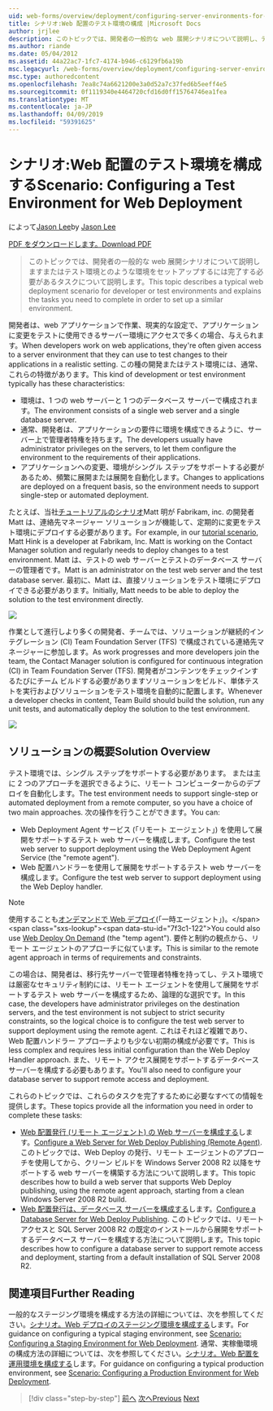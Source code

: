 ```yaml
---
uid: web-forms/overview/deployment/configuring-server-environments-for-web-deployment/scenario-configuring-a-test-environment-for-web-deployment
title: シナリオ:Web 配置のテスト環境の構成 |Microsoft Docs
author: jrjlee
description: このトピックでは、開発者の一般的な web 展開シナリオについて説明し、テスト環境または si を設定するには完了する必要があるタスクについて説明します.
ms.author: riande
ms.date: 05/04/2012
ms.assetid: 44a22ac7-1fc7-4174-b946-c6129fb6a19b
msc.legacyurl: /web-forms/overview/deployment/configuring-server-environments-for-web-deployment/scenario-configuring-a-test-environment-for-web-deployment
msc.type: authoredcontent
ms.openlocfilehash: 7ea8c74a6621200e3a0d52a7c37fed6b5eeff4e5
ms.sourcegitcommit: 0f1119340e4464720cfd16d0ff15764746ea1fea
ms.translationtype: MT
ms.contentlocale: ja-JP
ms.lasthandoff: 04/09/2019
ms.locfileid: "59391625"
---
```

# <a name="scenario-configuring-a-test-environment-for-web-deployment"></a><span data-ttu-id="7f3c1-103">シナリオ:Web 配置のテスト環境を構成する</span><span class="sxs-lookup"><span data-stu-id="7f3c1-103">Scenario: Configuring a Test Environment for Web Deployment</span></span>

<span data-ttu-id="7f3c1-104">によって[Jason Lee](https://github.com/jrjlee)</span><span class="sxs-lookup"><span data-stu-id="7f3c1-104">by [Jason Lee](https://github.com/jrjlee)</span></span>

[<span data-ttu-id="7f3c1-105">PDF をダウンロードします。</span><span class="sxs-lookup"><span data-stu-id="7f3c1-105">Download PDF</span></span>](https://msdnshared.blob.core.windows.net/media/MSDNBlogsFS/prod.evol.blogs.msdn.com/CommunityServer.Blogs.Components.WeblogFiles/00/00/00/63/56/8130.DeployingWebAppsInEnterpriseScenarios.pdf)

> <span data-ttu-id="7f3c1-106">このトピックでは、開発者の一般的な web 展開シナリオについて説明しますまたはテスト環境とのような環境をセットアップするには完了する必要があるタスクについて説明します。</span><span class="sxs-lookup"><span data-stu-id="7f3c1-106">This topic describes a typical web deployment scenario for developer or test environments and explains the tasks you need to complete in order to set up a similar environment.</span></span>


<span data-ttu-id="7f3c1-107">開発者は、web アプリケーションで作業、現実的な設定で、アプリケーションに変更をテストに使用できるサーバー環境にアクセスで多くの場合、与えられます。</span><span class="sxs-lookup"><span data-stu-id="7f3c1-107">When developers work on web applications, they're often given access to a server environment that they can use to test changes to their applications in a realistic setting.</span></span> <span data-ttu-id="7f3c1-108">この種の開発またはテスト環境には、通常、これらの特徴があります。</span><span class="sxs-lookup"><span data-stu-id="7f3c1-108">This kind of development or test environment typically has these characteristics:</span></span>

- <span data-ttu-id="7f3c1-109">環境は、1 つの web サーバーと 1 つのデータベース サーバーで構成されます。</span><span class="sxs-lookup"><span data-stu-id="7f3c1-109">The environment consists of a single web server and a single database server.</span></span>
- <span data-ttu-id="7f3c1-110">通常、開発者は、アプリケーションの要件に環境を構成できるように、サーバー上で管理者特権を持ちます。</span><span class="sxs-lookup"><span data-stu-id="7f3c1-110">The developers usually have administrator privileges on the servers, to let them configure the environment to the requirements of their applications.</span></span>
- <span data-ttu-id="7f3c1-111">アプリケーションへの変更、環境がシングル ステップをサポートする必要があるため、頻繁に展開または展開を自動化します。</span><span class="sxs-lookup"><span data-stu-id="7f3c1-111">Changes to applications are deployed on a frequent basis, so the environment needs to support single-step or automated deployment.</span></span>

<span data-ttu-id="7f3c1-112">たとえば、当社[チュートリアルのシナリオ](../deploying-web-applications-in-enterprise-scenarios/enterprise-web-deployment-scenario-overview.md)Matt 明が Fabrikam, inc. の開発者Matt は、連絡先マネージャー ソリューションが機能して、定期的に変更をテスト環境にデプロイする必要があります。</span><span class="sxs-lookup"><span data-stu-id="7f3c1-112">For example, in our [tutorial scenario](../deploying-web-applications-in-enterprise-scenarios/enterprise-web-deployment-scenario-overview.md), Matt Hink is a developer at Fabrikam, Inc. Matt is working on the Contact Manager solution and regularly needs to deploy changes to a test environment.</span></span> <span data-ttu-id="7f3c1-113">Matt は、テストの web サーバーとテストのデータベース サーバーの管理者です。</span><span class="sxs-lookup"><span data-stu-id="7f3c1-113">Matt is an administrator on the test web server and the test database server.</span></span> <span data-ttu-id="7f3c1-114">最初に、Matt は、直接ソリューションをテスト環境にデプロイできる必要があります。</span><span class="sxs-lookup"><span data-stu-id="7f3c1-114">Initially, Matt needs to be able to deploy the solution to the test environment directly.</span></span>

![](scenario-configuring-a-test-environment-for-web-deployment/_static/image1.png)

<span data-ttu-id="7f3c1-115">作業として進行しより多くの開発者、チームでは、ソリューションが継続的インテグレーション (CI) Team Foundation Server (TFS) で構成されている連絡先マネージャーに参加します。</span><span class="sxs-lookup"><span data-stu-id="7f3c1-115">As work progresses and more developers join the team, the Contact Manager solution is configured for continuous integration (CI) in Team Foundation Server (TFS).</span></span> <span data-ttu-id="7f3c1-116">開発者がコンテンツをチェックインするたびにチーム ビルドする必要がありますソリューションをビルド、単体テストを実行およびソリューションをテスト環境を自動的に配置します。</span><span class="sxs-lookup"><span data-stu-id="7f3c1-116">Whenever a developer checks in content, Team Build should build the solution, run any unit tests, and automatically deploy the solution to the test environment.</span></span>

![](scenario-configuring-a-test-environment-for-web-deployment/_static/image2.png)

## <a name="solution-overview"></a><span data-ttu-id="7f3c1-117">ソリューションの概要</span><span class="sxs-lookup"><span data-stu-id="7f3c1-117">Solution Overview</span></span>

<span data-ttu-id="7f3c1-118">テスト環境では、シングル ステップをサポートする必要があります。 または主に 2 つのアプローチを選択できるように、リモート コンピューターからのデプロイを自動化します。</span><span class="sxs-lookup"><span data-stu-id="7f3c1-118">The test environment needs to support single-step or automated deployment from a remote computer, so you have a choice of two main approaches.</span></span> <span data-ttu-id="7f3c1-119">次の操作を行うことができます。</span><span class="sxs-lookup"><span data-stu-id="7f3c1-119">You can:</span></span>

- <span data-ttu-id="7f3c1-120">Web Deployment Agent サービス (「リモート エージェント」) を使用して展開をサポートするテスト web サーバーを構成します。</span><span class="sxs-lookup"><span data-stu-id="7f3c1-120">Configure the test web server to support deployment using the Web Deployment Agent Service (the "remote agent").</span></span>
- <span data-ttu-id="7f3c1-121">Web 配置ハンドラーを使用して展開をサポートするテスト web サーバーを構成します。</span><span class="sxs-lookup"><span data-stu-id="7f3c1-121">Configure the test web server to support deployment using the Web Deploy handler.</span></span>

> [!NOTE]
> <span data-ttu-id="7f3c1-122">使用することも[オンデマンドで Web デプロイ](https://technet.microsoft.com/library/ee517345(WS.10).aspx)(「一時エージェント」)。</span><span class="sxs-lookup"><span data-stu-id="7f3c1-122">You could also use [Web Deploy On Demand](https://technet.microsoft.com/library/ee517345(WS.10).aspx) (the "temp agent").</span></span> <span data-ttu-id="7f3c1-123">要件と制約の観点から、リモート エージェントのアプローチに似ています。</span><span class="sxs-lookup"><span data-stu-id="7f3c1-123">This is similar to the remote agent approach in terms of requirements and constraints.</span></span>


<span data-ttu-id="7f3c1-124">この場合は、開発者は、移行先サーバーで管理者特権を持ってし、テスト環境では厳密なセキュリティ制約には、リモート エージェントを使用して展開をサポートするテスト web サーバーを構成するため、論理的な選択です。</span><span class="sxs-lookup"><span data-stu-id="7f3c1-124">In this case, the developers have administrator privileges on the destination servers, and the test environment is not subject to strict security constraints, so the logical choice is to configure the test web server to support deployment using the remote agent.</span></span> <span data-ttu-id="7f3c1-125">これはそれほど複雑であり、Web 配置ハンドラー アプローチよりも少ない初期の構成が必要です。</span><span class="sxs-lookup"><span data-stu-id="7f3c1-125">This is less complex and requires less initial configuration than the Web Deploy Handler approach.</span></span> <span data-ttu-id="7f3c1-126">また、リモート アクセス展開をサポートするデータベース サーバーを構成する必要もあります。</span><span class="sxs-lookup"><span data-stu-id="7f3c1-126">You'll also need to configure your database server to support remote access and deployment.</span></span>

<span data-ttu-id="7f3c1-127">これらのトピックでは、これらのタスクを完了するために必要なすべての情報を提供します。</span><span class="sxs-lookup"><span data-stu-id="7f3c1-127">These topics provide all the information you need in order to complete these tasks:</span></span>

- <span data-ttu-id="7f3c1-128">[Web 配置発行 (リモート エージェント) の Web サーバーを構成する](configuring-a-web-server-for-web-deploy-publishing-remote-agent.md)します。</span><span class="sxs-lookup"><span data-stu-id="7f3c1-128">[Configure a Web Server for Web Deploy Publishing (Remote Agent)](configuring-a-web-server-for-web-deploy-publishing-remote-agent.md).</span></span> <span data-ttu-id="7f3c1-129">このトピックでは、Web Deploy の発行、リモート エージェントのアプローチを使用してから、クリーン ビルドを Windows Server 2008 R2 以降をサポートする web サーバーを構築する方法について説明します。</span><span class="sxs-lookup"><span data-stu-id="7f3c1-129">This topic describes how to build a web server that supports Web Deploy publishing, using the remote agent approach, starting from a clean Windows Server 2008 R2 build.</span></span>
- <span data-ttu-id="7f3c1-130">[Web 配置発行は、データベース サーバーを構成する](configuring-a-database-server-for-web-deploy-publishing.md)します。</span><span class="sxs-lookup"><span data-stu-id="7f3c1-130">[Configure a Database Server for Web Deploy Publishing](configuring-a-database-server-for-web-deploy-publishing.md).</span></span> <span data-ttu-id="7f3c1-131">このトピックでは、リモート アクセスと SQL Server 2008 R2 の既定のインストールから展開をサポートするデータベース サーバーを構成する方法について説明します。</span><span class="sxs-lookup"><span data-stu-id="7f3c1-131">This topic describes how to configure a database server to support remote access and deployment, starting from a default installation of SQL Server 2008 R2.</span></span>

## <a name="further-reading"></a><span data-ttu-id="7f3c1-132">関連項目</span><span class="sxs-lookup"><span data-stu-id="7f3c1-132">Further Reading</span></span>

<span data-ttu-id="7f3c1-133">一般的なステージング環境を構成する方法の詳細については、次を参照してください。[シナリオ。Web デプロイのステージング環境を構成する](scenario-configuring-a-staging-environment-for-web-deployment.md)します。</span><span class="sxs-lookup"><span data-stu-id="7f3c1-133">For guidance on configuring a typical staging environment, see [Scenario: Configuring a Staging Environment for Web Deployment](scenario-configuring-a-staging-environment-for-web-deployment.md).</span></span> <span data-ttu-id="7f3c1-134">通常、実稼働環境の構成方法の詳細については、次を参照してください。[シナリオ。Web 配置を運用環境を構成する](scenario-configuring-a-production-environment-for-web-deployment.md)します。</span><span class="sxs-lookup"><span data-stu-id="7f3c1-134">For guidance on configuring a typical production environment, see [Scenario: Configuring a Production Environment for Web Deployment](scenario-configuring-a-production-environment-for-web-deployment.md).</span></span>

> [!div class="step-by-step"]
> <span data-ttu-id="7f3c1-135">[前へ](choosing-the-right-approach-to-web-deployment.md)
> [次へ](scenario-configuring-a-staging-environment-for-web-deployment.md)</span><span class="sxs-lookup"><span data-stu-id="7f3c1-135">[Previous](choosing-the-right-approach-to-web-deployment.md)
[Next](scenario-configuring-a-staging-environment-for-web-deployment.md)</span></span>
